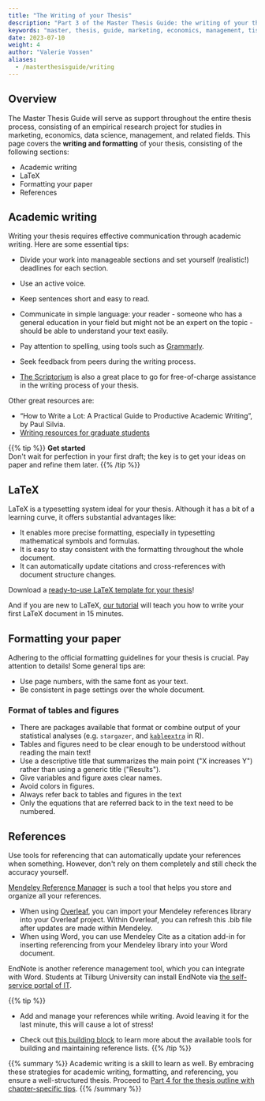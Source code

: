 ```yaml
---
title: "The Writing of your Thesis"
description: "Part 3 of the Master Thesis Guide: the writing of your thesis, including LaTeX and formatting your paper."
keywords: "master, thesis, guide, marketing, economics, management, tisem, research, guidance, preparation, question, proposal, skills, resources, writing, latex"
date: 2023-07-10
weight: 4
author: "Valerie Vossen"
aliases:
  - /masterthesisguide/writing
---
```


## Overview

The Master Thesis Guide will serve as support throughout the entire thesis process, consisting of an empirical research project for studies in marketing, economics, data science, management, and related fields. This page covers the **writing and formatting** of your thesis, consisting of the following sections:
  - Academic writing
  - LaTeX
  - Formatting your paper
  - References

## Academic writing 

Writing your thesis requires effective communication through academic writing. Here are some essential tips:

- Divide your work into manageable sections and set yourself (realistic!) deadlines for each section.
- Use an active voice.
- Keep sentences short and easy to read.
- Communicate in simple language: your reader - someone who has a general education in your field but might not be an expert on the topic - should be able to understand your text easily. 
- Pay attention to spelling, using tools such as [Grammarly](https://app.grammarly.com/). 

- Seek feedback from peers during the writing process.
- [The Scriptorium](https://www.tilburguniversity.edu/students/studying/writing-information-skills/scriptorium) is also a great place to go for free-of-charge assistance in the writing process of your thesis. 

Other great resources are:
- “How to Write a Lot: A Practical Guide to Productive Academic Writing”, by Paul Silvia.
- [Writing resources for graduate students](https://writingcenter.gmu.edu/writing-resources)

{{% tip %}}
__Get started__
<br>
Don't wait for perfection in your first draft; the key is to get your ideas on paper and refine them later. 
{{% /tip %}}


## LaTeX
LaTeX is a typesetting system ideal for your thesis. Although it has a bit of a learning curve, it offers substantial advantages like:

- It enables more precise formatting, especially in typesetting mathematical symbols and formulas.
- It is easy to stay consistent with the formatting throughout the whole document. 
- It can automatically update citations and cross-references with document structure changes. 

Download a [ready-to-use LaTeX template for your thesis](/write-your-paper/latex-templates/)!

And if you are new to LaTeX, [our tutorial](/write-your-first-latex-document/what-is-latex/) will teach you how to write your first LaTeX document in 15 minutes.

## Formatting your paper

Adhering to the official formatting guidelines for your thesis is crucial. Pay attention to details!
Some general tips are:
- Use page numbers, with the same font as your text.
- Be consistent in page settings over the whole document.

### Format of tables and figures
- There are packages available that format or combine output of your statistical analyses (e.g. `stargazer`, and [`kableextra`](/regressions/kableextra/) in R).
- Tables and figures need to be clear enough to be understood without reading the main text! 
- Use a descriptive title that summarizes the main point ("X increases Y") rather than using a generic title ("Results").
- Give variables and figure axes clear names.
- Avoid colors in figures.
- Always refer back to tables and figures in the text
- Only the equations that are referred back to in the text need to be numbered.

## References

Use tools for referencing that can automatically update your references when something. However, don't rely on them completely and still check the accuracy yourself.

[Mendeley Reference Manager](https://www.mendeley.com/reference-management/reference-manager) is such a tool that helps you store and organize all your references. 
- When using [Overleaf](https://www.overleaf.com/), you can import your Mendeley references library into your Overleaf project. Within Overleaf, you can refresh this .bib file after updates are made within Mendeley. 
- When using Word, you can use Mendeley Cite as a citation add-in for inserting referencing from your Mendeley library into your Word document. 

EndNote is another reference management tool, which you can integrate with Word. Students at Tilburg University can install EndNote via [the self-service portal of IT](https://www.tilburguniversity.edu/students/studying/scriptorium/sources/endnote).

{{% tip %}}
- Add and manage your references while writing. Avoid leaving it for the last minute, this will cause a lot of stress!

- Check out [this building block](/develop-your-research-skills/tips/reference-list/) to learn more about the available tools for building and maintaining reference lists. 
{{% /tip %}}

{{% summary %}}
Academic writing is a skill to learn as well. By embracing these strategies for academic writing, formatting, and referencing, you ensure a well-structured thesis. Proceed to [Part 4 for the thesis outline with chapter-specific tips](/masterthesisguide/outline).
{{% /summary %}}